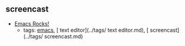 screencast
---
* [Emacs Rocks!](http://emacsrocks.com/)
    * tags: [emacs](../tags/emacs.md), [ text editor](../tags/ text editor.md), [ screencast](../tags/ screencast.md)
